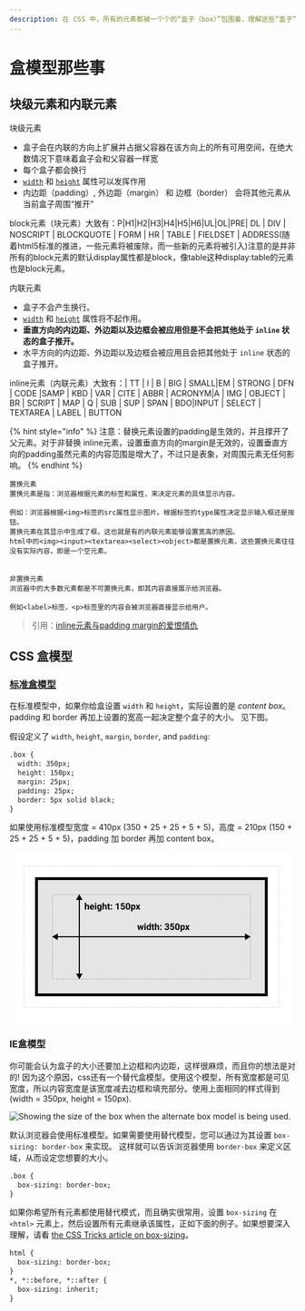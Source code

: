 ```yaml
---
description: 在 CSS 中，所有的元素都被一个个的“盒子（box）”包围着，理解这些“盒子”的基本原理，是我们使用CSS实现准确布局、处理元素排列的关键。
---
```


# 盒模型那些事

## 块级元素和内联元素

块级元素

* 盒子会在内联的方向上扩展并占据父容器在该方向上的所有可用空间，在绝大数情况下意味着盒子会和父容器一样宽
* 每个盒子都会换行
* [`width`](https://developer.mozilla.org/zh-CN/docs/Web/CSS/width) 和 [`height`](https://developer.mozilla.org/zh-CN/docs/Web/CSS/height) 属性可以发挥作用
* 内边距（padding）, 外边距（margin） 和 边框（border） 会将其他元素从当前盒子周围“推开”

block元素（块元素）大致有：P\|H1\|H2\|H3\|H4\|H5\|H6\|UL\|OL\|PRE\| DL \| DIV \| NOSCRIPT \| BLOCKQUOTE \| FORM \| HR \| TABLE \| FIELDSET \| ADDRESS\(随着html5标准的推进，一些元素将被废除，而一些新的元素将被引入\)注意的是并非所有的block元素的默认display属性都是block，像table这种display:table的元素也是block元素。

内联元素

* 盒子不会产生换行。
*  [`width`](https://developer.mozilla.org/zh-CN/docs/Web/CSS/width) 和 [`height`](https://developer.mozilla.org/zh-CN/docs/Web/CSS/height) 属性将不起作用。
* **垂直方向的内边距、外边距以及边框会被应用但是不会把其他处于 `inline` 状态的盒子推开。**
* 水平方向的内边距、外边距以及边框会被应用且会把其他处于 `inline` 状态的盒子推开。

inline元素（内联元素）大致有：\| TT \| I \| B \| BIG \| SMALL\|EM \| STRONG \| DFN \| CODE \|SAMP \| KBD \| VAR \| CITE \| ABBR \| ACRONYM\|A \| IMG \| OBJECT \| BR \| SCRIPT \| MAP \| Q \| SUB \| SUP \| SPAN \| BDO\|INPUT \| SELECT \| TEXTAREA \| LABEL \| BUTTON

{% hint style="info" %}
注意：替换元素设置的padding是生效的，并且撑开了父元素。对于非替换 inline元素，设置垂直方向的margin是无效的，设置垂直方向的padding虽然元素的内容范围是增大了，不过只是表象，对周围元素无任何影响。
{% endhint %}

```text
置换元素
置换元素是指：浏览器根据元素的标签和属性，来决定元素的具体显示内容。

例如：浏览器根据<img>标签的src属性显示图片。根据标签的type属性决定显示输入框还是按钮。
置换元素在其显示中生成了框，这也就是有的内联元素能够设置宽高的原因。
html中的<img><input><textarea><select><object>都是置换元素，这些置换元素往往没有实际内容，即是一个空元素。


非置换元素
浏览器中的大多数元素都是不可置换元素，即其内容直接展示给浏览器。

例如<label>标签，<p>标签里的内容会被浏览器直接显示给用户。

```

> 引用：[inline元素与padding margin的爱恨情仇](https://www.jianshu.com/p/d44142161eb7)

## CSS 盒模型

### [标准盒模型](https://developer.mozilla.org/zh-CN/docs/Learn/CSS/Building_blocks/The_box_model#%E6%A0%87%E5%87%86%E7%9B%92%E6%A8%A1%E5%9E%8B)

在标准模型中，如果你给盒设置 `width` 和 `height`，实际设置的是 _content box_。 padding 和 border 再加上设置的宽高一起决定整个盒子的大小。 见下图。

假设定义了 `width`, `height`, `margin`, `border`, and `padding`:

```markup
.box {
  width: 350px;
  height: 150px;
  margin: 25px;
  padding: 25px;
  border: 5px solid black;
}
```

如果使用标准模型宽度 = 410px \(350 + 25 + 25 + 5 + 5\)，高度 = 210px \(150 + 25 + 25 + 5 + 5\)，padding 加 border 再加 content box。

![](../.gitbook/assets/image%20%2820%29.png)

### IE盒模型

你可能会认为盒子的大小还要加上边框和内边距，这样很麻烦，而且你的想法是对的! 因为这个原因，css还有一个替代盒模型。使用这个模型，所有宽度都是可见宽度，所以内容宽度是该宽度减去边框和填充部分。使用上面相同的样式得到 \(width = 350px, height = 150px\).

![Showing the size of the box when the alternate box model is being used.](https://mdn.mozillademos.org/files/16557/alternate-box-model.png)

默认浏览器会使用标准模型。如果需要使用替代模型，您可以通过为其设置 `box-sizing: border-box` 来实现。 这样就可以告诉浏览器使用 `border-box` 来定义区域，从而设定您想要的大小。

```text
.box {
  box-sizing: border-box;
} 
```

如果你希望所有元素都使用替代模式，而且确实很常用，设置 `box-sizing` 在 `<html>` 元素上，然后设置所有元素继承该属性，正如下面的例子。如果想要深入理解，请看 [the CSS Tricks article on box-sizing](https://css-tricks.com/inheriting-box-sizing-probably-slightly-better-best-practice/)。

```text
html {
  box-sizing: border-box;
}
*, *::before, *::after {
  box-sizing: inherit;
}
```

